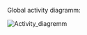 
Global activity diagramm:

![Activity_diagremm](http://uml.mvnsearch.org/github/alexkutsan/FaceLocker/blob/documentation/doc/assets/components_activities.puml)
